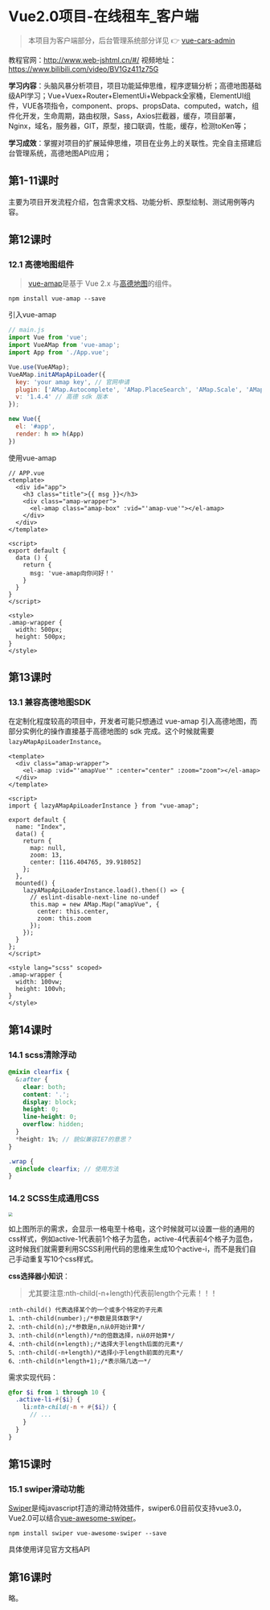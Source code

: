 # Vue2.0项目-在线租车_客户端

> 本项目为客户端部分，后台管理系统部分详见 👉 [vue-cars-admin]()

教程官网：http://www.web-jshtml.cn/#/   视频地址：https://www.bilibili.com/video/BV1Gz411z75G

**学习内容**：头脑风暴分析项目，项目功能延伸思维，程序逻辑分析；高德地图基础级API学习；Vue+Vuex+Router+ElementUi+Webpack全家桶，ElementUI组件，VUE各项指令，component、props、propsData、computed，watch，组件化开发，生命周期，路由权限，Sass，Axios拦截器，缓存，项目部署，Nginx，域名，服务器，GIT，原型，接口联调，性能，缓存，检测toKen等；

**学习成效**：掌握对项目的扩展延伸思维，项目在业务上的关联性。完全自主搭建后台管理系统，高德地图API应用；



## 第1-11课时

主要为项目开发流程介绍，包含需求文档、功能分析、原型绘制、测试用例等内容。

## 第12课时

### 12.1 高德地图组件

>[vue-amap](https://elemefe.github.io/vue-amap)是基于 Vue 2.x 与[高德地图](https://lbs.amap.com/api/javascript-api/example/map/click-to-get-lnglat)的组件。

```shell
npm install vue-amap --save
```

引入vue-amap

```js
// main.js
import Vue from 'vue';
import VueAMap from 'vue-amap';
import App from './App.vue';

Vue.use(VueAMap);
VueAMap.initAMapApiLoader({
  key: 'your amap key', // 官网申请
  plugin: ['AMap.Autocomplete', 'AMap.PlaceSearch', 'AMap.Scale', 'AMap.OverView', 'AMap.ToolBar', 'AMap.MapType', 'AMap.PolyEditor', 'AMap.CircleEditor'], // 插件（按需引入）
  v: '1.4.4' // 高德 sdk 版本
});

new Vue({
  el: '#app',
  render: h => h(App)
})
```

使用vue-amap

```vue
// APP.vue
<template>
  <div id="app">
    <h3 class="title">{{ msg }}</h3>
    <div class="amap-wrapper">
      <el-amap class="amap-box" :vid="'amap-vue'"></el-amap>
    </div>
  </div>
</template>

<script>
export default {
  data () {
    return {
      msg: 'vue-amap向你问好！'
    }
  }
}
</script>

<style>
.amap-wrapper {
  width: 500px;
  height: 500px;
}
</style>
```

## 第13课时

### 13.1 兼容高德地图SDK

在定制化程度较高的项目中，开发者可能只想通过 vue-amap 引入高德地图，而部分实例化的操作直接基于高德地图的 sdk 完成。这个时候就需要 `lazyAMapApiLoaderInstance`。

```vue
<template>
  <div class="amap-wrapper">
    <el-amap :vid="'amapVue'" :center="center" :zoom="zoom"></el-amap>
  </div>
</template>

<script>
import { lazyAMapApiLoaderInstance } from "vue-amap";

export default {
  name: "Index",
  data() {
    return {
      map: null,
      zoom: 13,
      center: [116.404765, 39.918052]
    };
  },
  mounted() {
    lazyAMapApiLoaderInstance.load().then(() => {
      // eslint-disable-next-line no-undef
      this.map = new AMap.Map("amapVue", {
        center: this.center,
        zoom: this.zoom
      });
    });
  }
};
</script>

<style lang="scss" scoped>
.amap-wrapper {
  width: 100vw;
  height: 100vh;
}
</style>
```

## 第14课时

### 14.1 scss清除浮动

```scss
@mixin clearfix {
  &:after {
    clear: both;
    content: '.';
    display: block;
    height: 0;
    line-height: 0;
    overflow: hidden;
  }
  *height: 1%; // 貌似兼容IE7的意思？
}
```

```scss
.wrap {
  @include clearfix; // 使用方法
}
```

### 14.2 SCSS生成通用CSS

<img src="/Users/Sherwin/Desktop/vue-cars/noteImg/14.2.png" style="zoom:50%;" />

如上图所示的需求，会显示一格电至十格电，这个时候就可以设置一些的通用的css样式，例如active-1代表前1个格子为蓝色，active-4代表前4个格子为蓝色，这时候我们就需要利用SCSS利用代码的思维来生成10个active-i，而不是我们自己手动重复写10个css样式。

**css选择器小知识**：

> 尤其要注意:nth-child(-n+length)代表前length个元素！！！

```
:nth-child() 代表选择某个的一个或多个特定的子元素
1、:nth-child(number);/*参数是具体数字*/ 
2、:nth-child(n);/*参数是n,n从0开始计算*/ 
3、:nth-child(n*length)/*n的倍数选择，n从0开始算*/ 
4、:nth-child(n+length);/*选择大于length后面的元素*/ 
5、:nth-child(-n+length)/*选择小于length前面的元素*/ 
6、:nth-child(n*length+1);/*表示隔几选一*/ 
```

需求实现代码：

```scss
@for $i from 1 through 10 {
  .active-li-#{$i} {
    li:nth-child(-n + #{$i}) {
      // ...
    }      
  }
}
```

## 第15课时

### 15.1 swiper滑动功能

[Swiper](https://swiperjs.com/vue/)是纯javascript打造的滑动特效插件，swiper6.0目前仅支持vue3.0，Vue2.0可以结合[vue-awesome-swiper](https://github.com/surmon-china/vue-awesome-swiper)。

```
npm install swiper vue-awesome-swiper --save
```

具体使用详见官方文档API

## 第16课时

略。

